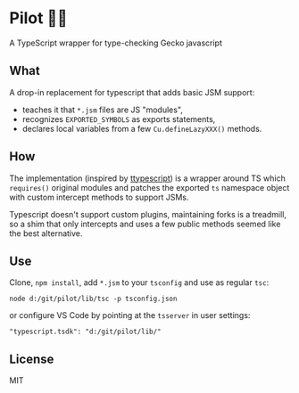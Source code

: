 Pilot 👩‍✈️
========
A TypeScript wrapper for type-checking Gecko javascript

What
----
A drop-in replacement for typescript that adds basic JSM support:

 * teaches it that `*.jsm` files are JS "modules",
 * recognizes `EXPORTED_SYMBOLS` as exports statements,
 * declares local variables from a few `Cu.defineLazyXXX()` methods.

How
---
The implementation (inspired by [ttypescript]) is a wrapper around TS which
`requires()` original modules and patches the exported `ts` namespace object
with custom intercept methods to support JSMs.

Typescript doesn't support custom plugins, maintaining forks is a treadmill,
so a shim that only intercepts and uses a few public methods seemed like the
best alternative.

Use
---
Clone, `npm install`, add `*.jsm` to your `tsconfig` and use as regular `tsc`:

    node d:/git/pilot/lib/tsc -p tsconfig.json

or configure VS Code by pointing at the `tsserver` in user settings:

    "typescript.tsdk": "d:/git/pilot/lib/"

License
-------
MIT

[ttypescript]:
    https://github.com/cevek/ttypescript/
